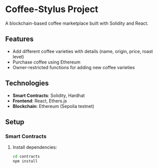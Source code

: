 
# Coffee-Stylus Project

A blockchain-based coffee marketplace built with Solidity and React.

## Features

- Add different coffee varieties with details (name, origin, price, roast level)
- Purchase coffee using Ethereum
- Owner-restricted functions for adding new coffee varieties

## Technologies

- **Smart Contracts**: Solidity, Hardhat
- **Frontend**: React, Ethers.js
- **Blockchain**: Ethereum (Sepolia testnet)

## Setup

### Smart Contracts

1. Install dependencies:
   ```bash
   cd contracts
   npm install
